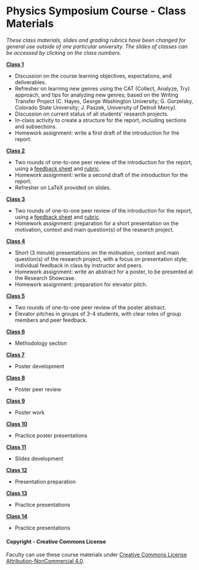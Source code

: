# Physics Symposium Course - Class Materials

_These class materials, slides and grading rubrics have been changed for general use outside of one particular university. The slides of classes can be accessed by clicking on the class numbers._

**[Class 1](SymposiumSlides/SymposiumClass01.pptx)**
* Discussion on the course learning objectives, expectations, and deliverables.
* Refresher on learning new genres using the CAT (Collect, Analyze, Try) approach, and tips for analyzing new genres; based on the Writing Transfer Project (C. Hayes, George Washington University; G. Gorzelsky, Colorado State University; J. Paszek, University of Detroit Mercy).
* Discussion on current status of all students' research projects.
* In-class activity to create a structure for the report, including sections and subsections.
* Homework assignment: write a first draft of the introduction for the report.

**[Class 2](SymposiumSlides/SymposiumClass02.pptx)**
* Two rounds of one-to-one peer review of the introduction for the report, using a [feedback sheet](Materials/SymposiumReportIntroductionPeerReview.docx) and [rubric](Materials/SymposiumReportIntroductionRubric.docx).
* Homework assignment: write a second draft of the introduction for the report.
* Refresher on LaTeX provided on slides.

**[Class 3](SymposiumSlides/SymposiumClass03.pptx)**
* Two rounds of one-to-one peer review of the introduction for the report, using a [feedback sheet](Materials/SymposiumReportIntroductionPeerReview.docx) and [rubric](Materials/SymposiumReportIntroductionRubric.docx).
* Homework assignment: preparation for a short presentation on the motivation, context and main question(s) of the research project.

**[Class 4](SymposiumSlides/SymposiumClass04.pptx)**
* Short (3 minute) presentations on the motivation, context and main question(s) of the research project, with a focus on presentation style; individual feedback in class by instructor and peers.
* Homework assignment: write an abstract for a poster, to be presented at the Research Showcase.
* Homework assignment: preparation for elevator pitch.

**[Class 5](SymposiumSlides/SymposiumClass05.pptx)**
* Two rounds of one-to-one peer review of the poster abstract.
* Elevator pitches in groups of 3-4 students, with clear roles of group members and peer feedback.

**[Class 6](SymposiumSlides/SymposiumClass06.pptx)**
* Methodology section

**[Class 7](SymposiumSlides/SymposiumClass07.pptx)**
* Poster development

**[Class 8](SymposiumSlides/SymposiumClass08.pptx)**
* Poster peer review

**[Class 9](SymposiumSlides/SymposiumClass09.pptx)**
* Poster work

**[Class 10](SymposiumSlides/SymposiumClass10.pptx)**
* Practice poster presentations

**[Class 11](SymposiumSlides/SymposiumClass11.pptx)**
* Slides development

**[Class 12](SymposiumSlides/SymposiumClass12.pptx)**
* Presentation preparation

**[Class 13](SymposiumSlides/SymposiumClass13.pptx)**
* Practice presentations

**[Class 14](SymposiumSlides/SymposiumClass14.pptx)**
* Practice presentations

#### Copyright - Creative Commons License

Faculty can use these course materials under [Creative Commons License Attribution-NonCommercial 4.0](https://creativecommons.org/licenses/by-nc/4.0/).
